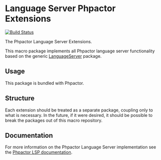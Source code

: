 Language Server Phpactor Extensions
===================================

[![Build Status](https://travis-ci.org/phpactor/language-server-phpactor-extensions.svg?branch=master)](https://travis-ci.org/phpactor/language-server-phpactor-extensions)

The Phpactor Language Server Extensions.

This macro package implements all Phpactor language server functionality based
on the generic [LanguageServer](https://github.com/phpactor/language-server)
package.

Usage
-----

This package is bundled with Phpactor.

Structure
---------

Each extension should be treated as a separate package, coupling only to what
is necessary. In the future, if it were desired, it should be possible to
break the packages out of this macro repository.

Documentation
-------------

For more information on the Phpactor Language Server implementation see the
[Phpactor LSP documentation](https://phpactor.github.io/phpactor/lsp.html).

